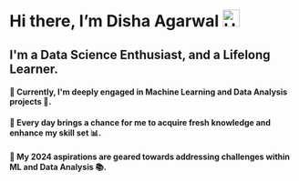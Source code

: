 # Hi there, I’m Disha Agarwal <img src="https://github.com/user-attachments/assets/5d808488-19f7-45b8-b145-f40587610884" alt="Hello" width="30" height="30">
## I'm a Data Science Enthusiast, and a Lifelong Learner.

#### 🔭 Currently, I'm deeply engaged in Machine Learning and Data Analysis projects 🚀.
#### 🌱 Every day brings a chance for me to acquire fresh knowledge and enhance my skill set 📊.
#### 🎯 My 2024 aspirations are geared towards addressing challenges within ML and Data Analysis 📚.

